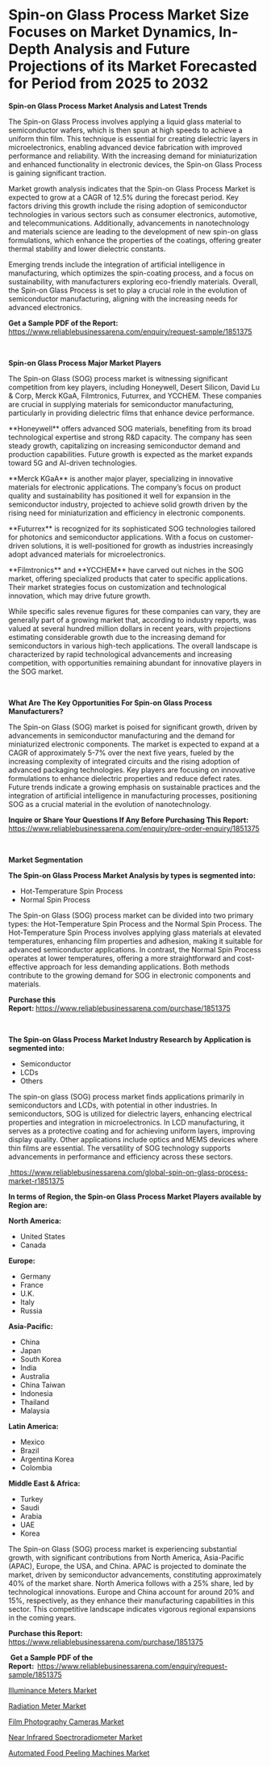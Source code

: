 <p><h1>Spin-on Glass Process Market Size Focuses on Market Dynamics, In-Depth Analysis and Future Projections of its Market Forecasted for Period from 2025 to 2032</h1></p><p><strong>Spin-on Glass Process Market Analysis and Latest Trends</strong></p>
<p><p>The Spin-on Glass Process involves applying a liquid glass material to semiconductor wafers, which is then spun at high speeds to achieve a uniform thin film. This technique is essential for creating dielectric layers in microelectronics, enabling advanced device fabrication with improved performance and reliability. With the increasing demand for miniaturization and enhanced functionality in electronic devices, the Spin-on Glass Process is gaining significant traction.</p><p>Market growth analysis indicates that the Spin-on Glass Process Market is expected to grow at a CAGR of 12.5% during the forecast period. Key factors driving this growth include the rising adoption of semiconductor technologies in various sectors such as consumer electronics, automotive, and telecommunications. Additionally, advancements in nanotechnology and materials science are leading to the development of new spin-on glass formulations, which enhance the properties of the coatings, offering greater thermal stability and lower dielectric constants.</p><p>Emerging trends include the integration of artificial intelligence in manufacturing, which optimizes the spin-coating process, and a focus on sustainability, with manufacturers exploring eco-friendly materials. Overall, the Spin-on Glass Process is set to play a crucial role in the evolution of semiconductor manufacturing, aligning with the increasing needs for advanced electronics.</p></p>
<p><strong>Get a Sample PDF of the Report:&nbsp;</strong> <a href="https://www.reliablebusinessarena.com/enquiry/request-sample/1851375?utm_campaign=1990&utm_medium=2&utm_source=Github&utm_content=ia&utm_term=07012025&utm_id=spin-on-glass-process">https://www.reliablebusinessarena.com/enquiry/request-sample/1851375</a></p>
<p>&nbsp;</p>
<p><strong>Spin-on Glass Process Major Market Players</strong></p>
<p><p>The Spin-on Glass (SOG) process market is witnessing significant competition from key players, including Honeywell, Desert Silicon, David Lu & Corp, Merck KGaA, Filmtronics, Futurrex, and YCCHEM. These companies are crucial in supplying materials for semiconductor manufacturing, particularly in providing dielectric films that enhance device performance.</p><p>**Honeywell** offers advanced SOG materials, benefiting from its broad technological expertise and strong R&D capacity. The company has seen steady growth, capitalizing on increasing semiconductor demand and production capabilities. Future growth is expected as the market expands toward 5G and AI-driven technologies.</p><p>**Merck KGaA** is another major player, specializing in innovative materials for electronic applications. The company’s focus on product quality and sustainability has positioned it well for expansion in the semiconductor industry, projected to achieve solid growth driven by the rising need for miniaturization and efficiency in electronic components.</p><p>**Futurrex** is recognized for its sophisticated SOG technologies tailored for photonics and semiconductor applications. With a focus on customer-driven solutions, it is well-positioned for growth as industries increasingly adopt advanced materials for microelectronics.</p><p>**Filmtronics** and **YCCHEM** have carved out niches in the SOG market, offering specialized products that cater to specific applications. Their market strategies focus on customization and technological innovation, which may drive future growth.</p><p>While specific sales revenue figures for these companies can vary, they are generally part of a growing market that, according to industry reports, was valued at several hundred million dollars in recent years, with projections estimating considerable growth due to the increasing demand for semiconductors in various high-tech applications. The overall landscape is characterized by rapid technological advancements and increasing competition, with opportunities remaining abundant for innovative players in the SOG market.</p></p>
<p>&nbsp;</p>
<p><strong>What Are The Key Opportunities For Spin-on Glass Process Manufacturers?</strong></p>
<p><p>The Spin-on Glass (SOG) market is poised for significant growth, driven by advancements in semiconductor manufacturing and the demand for miniaturized electronic components. The market is expected to expand at a CAGR of approximately 5-7% over the next five years, fueled by the increasing complexity of integrated circuits and the rising adoption of advanced packaging technologies. Key players are focusing on innovative formulations to enhance dielectric properties and reduce defect rates. Future trends indicate a growing emphasis on sustainable practices and the integration of artificial intelligence in manufacturing processes, positioning SOG as a crucial material in the evolution of nanotechnology.</p></p>
<p><strong>Inquire or Share Your Questions If Any Before Purchasing This Report:</strong> <a href="https://www.reliablebusinessarena.com/enquiry/pre-order-enquiry/1851375?utm_campaign=1990&utm_medium=2&utm_source=Github&utm_content=ia&utm_term=07012025&utm_id=spin-on-glass-process">https://www.reliablebusinessarena.com/enquiry/pre-order-enquiry/1851375</a></p>
<p>&nbsp;</p>
<p><strong>Market Segmentation</strong></p>
<p><strong>The Spin-on Glass Process Market Analysis by types is segmented into:</strong></p>
<p><ul><li>Hot-Temperature Spin Process</li><li>Normal Spin Process</li></ul></p>
<p><p>The Spin-on Glass (SOG) process market can be divided into two primary types: the Hot-Temperature Spin Process and the Normal Spin Process. The Hot-Temperature Spin Process involves applying glass materials at elevated temperatures, enhancing film properties and adhesion, making it suitable for advanced semiconductor applications. In contrast, the Normal Spin Process operates at lower temperatures, offering a more straightforward and cost-effective approach for less demanding applications. Both methods contribute to the growing demand for SOG in electronic components and materials.</p></p>
<p><strong>Purchase this Report:&nbsp;</strong><a href="https://www.reliablebusinessarena.com/purchase/1851375?utm_campaign=1990&utm_medium=2&utm_source=Github&utm_content=ia&utm_term=07012025&utm_id=spin-on-glass-process">https://www.reliablebusinessarena.com/purchase/1851375</a></p>
<p>&nbsp;</p>
<p><strong>The Spin-on Glass Process Market Industry Research by Application is segmented into:</strong></p>
<p><ul><li>Semiconductor</li><li>LCDs</li><li>Others</li></ul></p>
<p><p>The spin-on glass (SOG) process market finds applications primarily in semiconductors and LCDs, with potential in other industries. In semiconductors, SOG is utilized for dielectric layers, enhancing electrical properties and integration in microelectronics. In LCD manufacturing, it serves as a protective coating and for achieving uniform layers, improving display quality. Other applications include optics and MEMS devices where thin films are essential. The versatility of SOG technology supports advancements in performance and efficiency across these sectors.</p></p>
<p><a href="https://www.reliablebusinessarena.com/global-spin-on-glass-process-market-r1851375?utm_campaign=1990&utm_medium=2&utm_source=Github&utm_content=ia&utm_term=07012025&utm_id=spin-on-glass-process">&nbsp;https://www.reliablebusinessarena.com/global-spin-on-glass-process-market-r1851375</a></p>
<p><strong>In terms of Region, the Spin-on Glass Process Market Players available by Region are:</strong></p>
<p>
    <p> <strong> North America: </strong>
        <ul>
            <li>United States</li>
            <li>Canada</li>
        </ul>
        </p> 
    <p> <strong> Europe: </strong>
        <ul>
            <li>Germany</li>
            <li>France</li>
            <li>U.K.</li>
            <li>Italy</li>
            <li>Russia</li>
        </ul>
        </p> 
    <p> <strong> Asia-Pacific: </strong>
        <ul>
            <li>China</li>
            <li>Japan</li>
            <li>South Korea</li>
            <li>India</li>
            <li>Australia</li>
            <li>China Taiwan</li>
            <li>Indonesia</li>
            <li>Thailand</li>
            <li>Malaysia</li>
        </ul>
        </p> 
    <p> <strong> Latin America: </strong>
        <ul>
            <li>Mexico</li>
            <li>Brazil</li>
            <li>Argentina Korea</li>
            <li>Colombia</li>
        </ul>
        </p> 
    <p> <strong> Middle East & Africa: </strong>
        <ul>
            <li>Turkey</li>
            <li>Saudi</li>
            <li>Arabia</li>
            <li>UAE</li>
            <li>Korea</li>
        </ul>
    </p>
    </p>
<p><p>The Spin-on Glass (SOG) process market is experiencing substantial growth, with significant contributions from North America, Asia-Pacific (APAC), Europe, the USA, and China. APAC is projected to dominate the market, driven by semiconductor advancements, constituting approximately 40% of the market share. North America follows with a 25% share, led by technological innovations. Europe and China account for around 20% and 15%, respectively, as they enhance their manufacturing capabilities in this sector. This competitive landscape indicates vigorous regional expansions in the coming years.</p></p>
<p><strong>Purchase this Report: </strong><a href="https://www.reliablebusinessarena.com/purchase/1851375?utm_campaign=1990&utm_medium=2&utm_source=Github&utm_content=ia&utm_term=07012025&utm_id=spin-on-glass-process">https://www.reliablebusinessarena.com/purchase/1851375</a></p>
<p>&nbsp;<strong>Get a Sample PDF of the Report:&nbsp;&nbsp;</strong><a href="https://www.reliablebusinessarena.com/enquiry/request-sample/1851375?utm_campaign=1990&utm_medium=2&utm_source=Github&utm_content=ia&utm_term=07012025&utm_id=spin-on-glass-process">https://www.reliablebusinessarena.com/enquiry/request-sample/1851375</a></p>
<p><strong></strong></p>
<p><p><a href="https://www.linkedin.com/pulse/industry-growth-potential-illuminance-meters-market-forecasted-gfv9f?utm_campaign=1990&utm_medium=2&utm_source=Github&utm_content=ia&utm_term=07012025&utm_id=spin-on-glass-process">Illuminance Meters Market</a></p><p><a href="https://www.linkedin.com/pulse/radiation-meter-market-forecast-future-growth-opportunities-oc46f?utm_campaign=1990&utm_medium=2&utm_source=Github&utm_content=ia&utm_term=07012025&utm_id=spin-on-glass-process">Radiation Meter Market</a></p><p><a href="https://www.linkedin.com/pulse/revenue-analysis-growth-forecast-film-photography-cameras-market-j37mf?utm_campaign=1990&utm_medium=2&utm_source=Github&utm_content=ia&utm_term=07012025&utm_id=spin-on-glass-process">Film Photography Cameras Market</a></p><p><a href="https://www.linkedin.com/pulse/global-perspectives-near-infrared-spectroradiometer-market-llumf?utm_campaign=1990&utm_medium=2&utm_source=Github&utm_content=ia&utm_term=07012025&utm_id=spin-on-glass-process">Near Infrared Spectroradiometer Market</a></p><p><a href="https://www.linkedin.com/pulse/assessment-automated-food-peeling-machines-market-current-yzduc?utm_campaign=1990&utm_medium=2&utm_source=Github&utm_content=ia&utm_term=07012025&utm_id=spin-on-glass-process">Automated Food Peeling Machines Market</a></p></p>